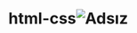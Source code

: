 # html-css![Adsız](https://github.com/zeraa123/html-css/assets/121049907/55d50295-bf92-46ba-abde-52a6a8552683)
